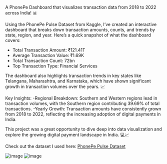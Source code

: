 A PhonePe Dashboard that visualizes transaction data from 2018 to 2022 across India! 📊

Using the PhonePe Pulse Dataset from Kaggle, I’ve created an interactive dashboard that breaks down transaction amounts, counts, and trends by state, region, and year. Here’s a quick snapshot of what the dashboard covers:

- Total Transaction Amount: ₹121.41T
- Average Transaction Value: ₹1.69K
- Total Transaction Count: 72bn
- Top Transaction Type: Financial Services

The dashboard also highlights transaction trends in key states like Telangana, Maharashtra, and Karnataka, which have shown significant growth in transaction volumes over the years. 📈

Key Insights:
-Regional Breakdown: Southern and Western regions lead in transaction volumes, with the Southern region contributing 39.69% of total transactions.
-Yearly Growth: Transaction amounts have consistently grown from 2018 to 2022, reflecting the increasing adoption of digital payments in India.

This project was a great opportunity to dive deep into data visualization and explore the growing digital payment landscape in India. 💻📈

Check out the dataset I used here: [PhonePe Pulse Dataset](https://lnkd.in/gBDbdYgX)

![image](https://github.com/user-attachments/assets/aa46cdf4-e832-48cd-8764-b0cf4e5aae8b)
![image](https://github.com/user-attachments/assets/2741316e-a283-4cdc-8bb8-944be5fd6b29)

